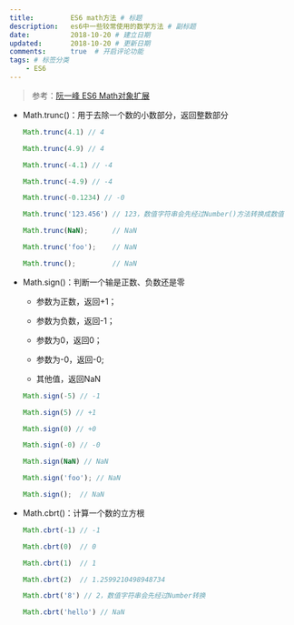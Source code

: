 ```yaml
---
title:         ES6 math方法 # 标题
description:   es6中一些较常使用的数学方法 # 副标题
date:          2018-10-20 # 建立日期
updated:       2018-10-20 # 更新日期
comments:      true  # 开启评论功能
tags: # 标签分类
    - ES6
---
```



>参考：[阮一峰 ES6 Math对象扩展](http://es6.ruanyifeng.com/#docs/number)

* Math.trunc()：用于去除一个数的小数部分，返回整数部分
  ```js
  Math.trunc(4.1) // 4

  Math.trunc(4.9) // 4

  Math.trunc(-4.1) // -4

  Math.trunc(-4.9) // -4

  Math.trunc(-0.1234) // -0

  Math.trunc('123.456') // 123，数值字符串会先经过Number()方法转换成数值

  Math.trunc(NaN);      // NaN

  Math.trunc('foo');    // NaN

  Math.trunc();         // NaN
  ```

* Math.sign()：判断一个输是正数、负数还是零

  * 参数为正数，返回+1；

  * 参数为负数，返回-1；

  * 参数为0，返回0；

  * 参数为-0，返回-0;

  * 其他值，返回NaN

  ```js
  Math.sign(-5) // -1

  Math.sign(5) // +1

  Math.sign(0) // +0

  Math.sign(-0) // -0

  Math.sign(NaN) // NaN

  Math.sign('foo'); // NaN

  Math.sign();  // NaN
  ```

* Math.cbrt()：计算一个数的立方根
  ```js
  Math.cbrt(-1) // -1

  Math.cbrt(0)  // 0

  Math.cbrt(1)  // 1

  Math.cbrt(2)  // 1.2599210498948734  

  Math.cbrt('8') // 2，数值字符串会先经过Number转换

  Math.cbrt('hello') // NaN
  ```
